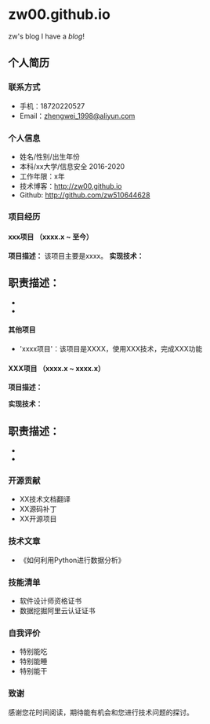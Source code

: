 # zw00.github.io
zw's blog
I have a *blog*!
## 个人简历
### 联系方式
- 手机：18720220527
- Email：zhengwei_1998@aliyun.com

### 个人信息
- 姓名/性别/出生年份
- 本科/xx大学/信息安全 2016-2020
- 工作年限：x年
- 技术博客：http://zw00.github.io
- Github: http://github.com/zw510644628

### 项目经历
#### xxx项目 （xxxx.x ~ 至今）
**项目描述：**
该项目主要是xxxx。
**实现技术：**

**职责描述：**
-
-
-


#### 其他项目
- 'xxxx项目'：该项目是XXXX，使用XXX技术，完成XXX功能

#### XXX项目 （xxxx.x ~ xxxx.x）
**项目描述：**

**实现技术：**

**职责描述：**
-
-
-


### 开源贡献
- XX技术文档翻译
- XX源码补丁
- XX开源项目

### 技术文章
- 《如何利用Python进行数据分析》

### 技能清单
- 软件设计师资格证书
- 数据挖掘阿里云认证证书

### 自我评价
- 特别能吃
- 特别能睡
- 特别能干

### 致谢
感谢您花时间阅读，期待能有机会和您进行技术问题的探讨。
